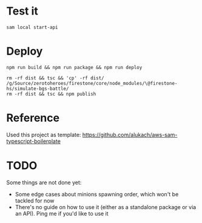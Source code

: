 # Test it

```
sam local start-api
```

# Deploy

```
npm run build && npm run package && npm run deploy

rm -rf dist && tsc && 'cp' -rf dist/ /g/Source/zerotoheroes/firestone/core/node_modules/\@firestone-hs/simulate-bgs-battle/
rm -rf dist && tsc && npm publish
```

# Reference

Used this project as template: https://github.com/alukach/aws-sam-typescript-boilerplate

# TODO

Some things are not done yet:

-   Some edge cases about minions spawning order, which won't be tackled for now
-   There's no guide on how to use it (either as a standalone package or via an API). Ping me if you'd like to use it
